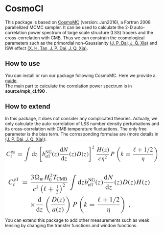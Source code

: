 # CosmoCl
This package is based on [CosmoMC](https://github.com/cmbant/CosmoMC) (version: Jun2016), a Fortran 2008 parallelized MCMC sampler. It can be used to calculate the 2-D auto-correlation power spectrum of large scale structure (LSS) tracers and the cross-correlation with CMB. Thus we can constrain  the cosmological parameters such as the primordial non-Gaussianity [(J. P. Dai, J. Q. Xia)](https://academic.oup.com/mnrasl/article/491/1/L61/5614501) and ISW effect [(X. H. Tan, J. P. Dai, J. Q. Xia)](https://doi.org/10.1016/j.dark.2020.100585).<br>

## How to use
You can install or run our package following CosmoMC. Here we provide a [guide](https://arxiv.org/pdf/1808.05080).<br>
The main part to calculate the correlation power spectrum is in **source/mpk_cl.f90** .<br>

## How to extend
In this package, it does not consider any complicated theories. Actually, we only calculate the auto-correlation of LSS number density perturbations and its cross-correlation with CMB temperature fluctuations. The only free parameter is the bias term. The corresponding formulae are (more details in [(J. P. Dai, J. Q. Xia)](https://academic.oup.com/mnrasl/article/491/1/L61/5614501)):<br>
![](https://github.com/Ji-Ping-Dai/CosmoCl/blob/master/docs/Cl1.PNG)<br>
![](https://github.com/Ji-Ping-Dai/CosmoCl/blob/master/docs/Cl2.PNG)<br>
You can extend this package to add other measurements such as weak lensing by changing the transfer functions and window functions.
